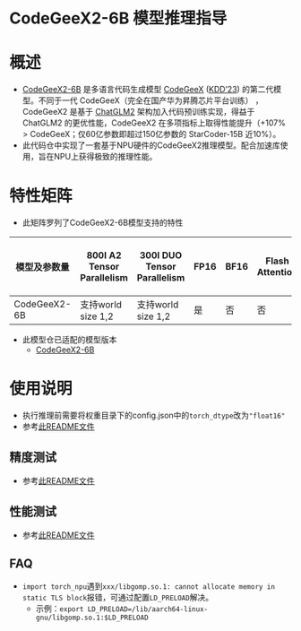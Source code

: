 # CodeGeeX2-6B 模型推理指导 <!-- omit in toc -->

# 概述

- [CodeGeeX2-6B](https://github.com/THUDM/CodeGeeX2) 是多语言代码生成模型 [CodeGeeX](https://github.com/THUDM/CodeGeeX) ([KDD’23](https://arxiv.org/abs/2303.17568)) 的第二代模型。不同于一代 CodeGeeX（完全在国产华为昇腾芯片平台训练） ，CodeGeeX2 是基于 [ChatGLM2](https://github.com/THUDM/ChatGLM2-6B) 架构加入代码预训练实现，得益于 ChatGLM2 的更优性能，CodeGeeX2 在多项指标上取得性能提升（+107% > CodeGeeX；仅60亿参数即超过150亿参数的 StarCoder-15B 近10%）。
- 此代码仓中实现了一套基于NPU硬件的CodeGeeX2推理模型。配合加速库使用，旨在NPU上获得极致的推理性能。

# 特性矩阵
- 此矩阵罗列了CodeGeeX2-6B模型支持的特性

| 模型及参数量 | 800I A2 Tensor Parallelism | 300I DUO Tensor Parallelism | FP16 | BF16 | Flash Attention | Paged Attention | W8A8量化 | KV cache量化 | 稀疏量化 | MOE量化 | MindIE | TGI |
|-------------|-------------------------|-------------------------|------|------|-----------------|-----------------|---------|--------------|----------|--------|--------|-----|
| CodeGeeX2-6B    | 支持world size 1,2  | 支持world size 1,2      | 是   | 否   | 否              | 是              | 否       | 否           | 否       | 否     | 是     | 是  |

- 此模型仓已适配的模型版本
  - [CodeGeeX2-6B](https://huggingface.co/THUDM/codegeex2-6b/tree/main)


# 使用说明

- 执行推理前需要将权重目录下的config.json中的`torch_dtype`改为`"float16"`
- 参考[此README文件](../../chatglm/v2_6b/README.md)

## 精度测试
- 参考[此README文件](../../../../tests/modeltest/README.md)

## 性能测试
- 参考[此README文件](../../../../tests/modeltest/README.md)

## FAQ
- `import torch_npu`遇到`xxx/libgomp.so.1: cannot allocate memory in static TLS block`报错，可通过配置`LD_PRELOAD`解决。
  - 示例：`export LD_PRELOAD=/lib/aarch64-linux-gnu/libgomp.so.1:$LD_PRELOAD`